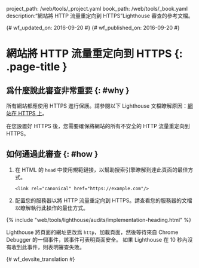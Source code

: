 project_path: /web/tools/_project.yaml
book_path: /web/tools/_book.yaml
description:“網站將 HTTP 流量重定向到 HTTPS”Lighthouse 審查的參考文檔。

{# wf_updated_on: 2016-09-20 #}
{# wf_published_on: 2016-09-20 #}

# 網站將 HTTP 流量重定向到 HTTPS {: .page-title }

## 爲什麼說此審查非常重要 {: #why }

所有網站都應使用 HTTPS 進行保護。請參閱以下 Lighthouse 文檔瞭解原因：[網站在 HTTPS 上](https)。


在您設置好 HTTPS 後，您需要確保將網站的所有不安全的 HTTP 流量重定向到 HTTPS。


## 如何通過此審查 {: #how }

1. 在 HTML 的 `head` 中使用規範鏈接，以幫助搜索引擎瞭解到達此頁面的最佳方式。


       <link rel="canonical" href="https://example.com"/>

2. 配置您的服務器以將 HTTP 流量重定向到 HTTPS。請查看您的服務器的文檔以瞭解執行此操作的最佳方式。


{% include "web/tools/lighthouse/audits/implementation-heading.html" %}

Lighthouse 將頁面的網址更改爲 `http`，加載頁面，然後等待來自 Chrome Debugger 的一個事件，該事件可表明頁面安全。
如果 Lighthouse 在 10 秒內沒有收到此事件，則表明審查失敗。



{# wf_devsite_translation #}
